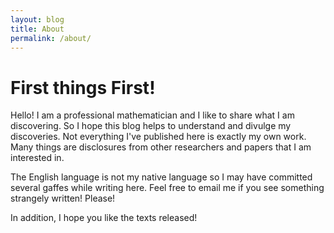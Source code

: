 ```yaml
---
layout: blog
title: About
permalink: /about/
---
```

# First things First!

Hello! I am a professional mathematician and I like to share what I am discovering. So I hope this blog helps to understand and divulge my discoveries. Not everything I've published here is exactly my own work. Many things are disclosures from other researchers and papers that I am interested in.

The English language is not my native language so I may have committed several gaffes while writing here. Feel free to email me if you see something strangely written! Please!

In addition, I hope you like the texts released!
